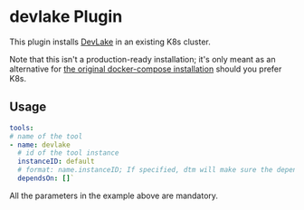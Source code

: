 # devlake Plugin

This plugin installs [DevLake](https://github.com/merico-dev/lake) in an existing K8s cluster.

Note that this isn't a production-ready installation; it's only meant as an alternative for [the original docker-compose installation](https://github.com/merico-dev/lake/blob/main/docker-compose.yml) should you prefer K8s.

## Usage

```yaml
tools:
# name of the tool
- name: devlake
  # id of the tool instance
  instanceID: default
  # format: name.instanceID; If specified, dtm will make sure the dependency is applied first before handling this tool.
  dependsOn: []`
```

All the parameters in the example above are mandatory.
